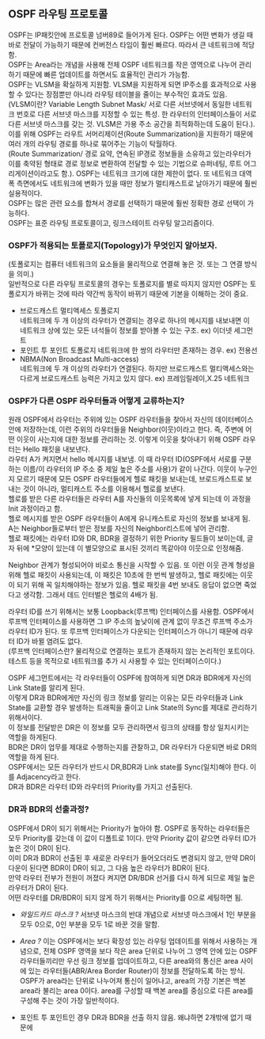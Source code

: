 ## OSPF 라우팅 프로토콜
OSPF는 IP패킷안에 프로토콜 넘버89로 들어가게 된다. OSPF는 어떤 변화가 생길 때 바로 전달이 가능하기 때문에 컨버전스 타임이 훨씬 빠르다. 따라서 큰 네트워크에 적당함.   
OSPF는 Area라는 개념을 사용해 전체 OSPF 네트워크를 작은 영역으로 나누어 관리하기 때문에 빠른 업데이트를 하면서도 효율적인 관리가 가능함.  
OSPF는 VLSM을 확실하게 지원함. VLSM을 지원하게 되면 IP주소를 효과적으로 사용할 수 있다는 장점뿐만 아니라 라우팅 테이블을 줄이는 부수적인 효과도 있음.  
(VLSM이란? Variable Length Subnet Mask/ 서로 다른 서브넷에서 동일한 네트워크 번호로 다른 서브넷 마스크를 지정할 수 있는 특성. 한 라우터의 인터페이스들이 서로 다른 서브넷 마스크를 갖는 것. VLSM은 가용 주소 공간을 최적화하는데 도움이 된다.). 
이를 위해 OSPF는 라우트 서머리제이션(Route Summarization)을 지원하기 때문에 여러 개의 라우팅 경로를 하나로 묶어주는 기능이 탁월하다.  
(Route Summarization/ 경로 요약, 연속된 IP경로 정보들을 소유하고 있는라우터가 이를 축약된 형태로 경로 정보로 변환하여 전달할 수 있는 기법으로 슈퍼네팅, 루트 어그리게이션이라고도 함.). 
OSPF는 네트워크 크기에 대한 제한이 없다. 또 네트워크 대역폭 측면에서도 네트워크에 변화가 있을 때만 정보가 멀티캐스트로 날아가기 때문에 훨씬 실용적이다.  
OSPF는 많은 관련 요소를 합쳐서 경로를 선택하기 때문에 훨씬 정확한 경로 선택이 가능하다.  
OSPF는 표준 라우팅 프로토콜이고, 링크스테이트 라우팅 알고리즘이다.  

### OSPF가 적용되는 토폴로지(Topology)가 무엇인지 알아보자.
(토폴로지는 컴퓨터 네트워크의 요소들을 물리적으로 연결해 놓은 것. 또는 그 연결 방식을 의미.)  
일반적으로 다른 라우팅 프로토콜의 경우는 토폴로지를 별로 따지지 않지만 OSPF는 토폴로지가 바뀌는 것에 따라 약간씩 동작이 바뀌기 때문에 기본을 이해하는 것이 중요.  
* 브로드캐스트 멀티액세스 토폴로지  
네트워크에 두 개 이상의 라우터가 연결되는 경우로 하나의 메시지를 내보내면 이 네트워크 상에 있는 모든 녀석들이 정보를 받아볼 수 있는 구조. ex) 이더넷 세그먼트  
* 포인트 투 포인트 토폴로지 
네트워크에 한 쌍의 라우터만 존재하는 경우. ex) 전용선  
* NBMA(Non Broadcast Multi-access)  
네트워크에 두 개 이상의 라우터가 연결된다. 하지만 브로드캐스트 멀티액세스와는 다르게 브로드캐스트 능력은 가지고 있지 않다. ex) 프레임릴레이,X.25 네트워크  

### OSPF가 다른 OSPF 라우터들과 어떻게 교류하는지?
원래 OSPF에서 라우터는 주위에 있는 OSPF 라우터들을 찾아서 자신의 데이터베이스 안에 저장하는데, 이런 주위의 라우터들을 Neighbor(이웃)이라고 한다. 즉, 주변에 어떤 이웃이 사는지에 대한 정보를 관리하는 것. 이렇게 이웃을 찾아내기 위해 OSPF 라우터는 Hello 패킷을 내보낸다.  
라우터 A가 켜지면서 hello 메시지를 내보냄. 이 때 라우터 ID(OSPF에서 서로를 구분하는 이름/이 라우터의 IP 주소 중 제일 높은 주소를 사용)가 같이 나간다. 이웃이 누구인지 모르기 때문에 모든 OSPF 라우터들에게 헬로 패킷을 보내는데, 브로드캐스트로 보내는 것이 아니라, 멀티캐스트 주소를 이용해서 헬로를 보낸다.  
헬로를 받은 다른 라우터들은 라우터 A를 자신들의 이웃목록에 넣게 되는데 이 과정을 Init 과정이라고 함.  
헬로 메시지를 받은 OSPF 라우터들이 A에게 유니캐스트로 자신의 정보를 보내게 됨.  
A는 Neighbor들로부터 받은 정보를 자신의 Neighbor리스트에 넣어 관리함.   
헬로 패킷에는 라우터 ID와 DR, BDR을 결정하기 위한 Priority 필드들이 보이는데, 글자 뒤에 *모양이 있는데 이 별모양으로 표시된 것끼리 똑같아야 이웃으로 인정해줌.  

Neighbor 관계가 형성되어야 비로소 통신을 시작할 수 있음. 또 이런 이웃 관계 형성을 위해 헬로 패킷이 사용되는데, 이 패킷은 10초에 한 번씩 발생하고, 헬로 패킷에는 이웃이 되기 위해 꼭 일치해야하는 정보가 있음. 헬로 패킷을 4번 보내도 응답이 없으면 죽었다고 생각함. 그래서 데드 인터벌은 헬로의 4배가 됨.  

라우터 ID를 쓰기 위해서는 보통 Loopback(루프백) 인터페이스를 사용함. OSPF에서 루프백 인터페이스를 사용하면 그 IP 주소의 높낮이에 관계 없이 무조건 루프백 주소가 라우터 ID가 된다. 또 루프백 인터페이스가 다운되는 인터페이스가 아니기 때문에 라우터 ID가 바뀔 염려도 없다.  
(루프백 인터페이스란? 물리적으로 연결하는 포트가 존재하지 않는 논리적인 포트이다. 테스트 등을 목적으로 네트워크를 추가 시 사용할 수 있는 인터페이스이다.)  

OSPF 세그먼트에서는 각 라우터들이 OSPF에 참여하게 되면 DR과 BDR에게 자신의 Link State를 알리게 된다.  
이렇게 DR과 BDR에게만 자신의 링크 정보를 알리는 이유는 모든 라우터들과 Link State를 교환할 경우 발생하는 트래픽을 줄이고 Link State의 Sync를 제대로 관리하기 위해서이다.  
이 정보를 전달받은 DR은 이 정보를 모두 관리하면서 링크의 상태를 항상 일치시키는 역할을 하게된다.  
BDR은 DR이 업무를 제대로 수행하는지를 관찰하고, DR 라우터가 다운되면 바로 DR의 역할을 하게 된다.  
OSPF에서는 모든 라우터가 반드시 DR,BDR과 Link state를 Sync(일치)해야 한다. 이를 Adjacency라고 한다.  
DR과 BDR은 라우터 ID와 라우터의 Priority를 가지고 선출된다.  

### DR과 BDR의 선출과정?
OSPF에서 DR이 되기 위해서는 Priority가 높아야 함. OSPF로 동작하는 라우터들은 모두 Priority를 갖는데 이 값이 디폴트로 1이다. 만약 Priority 값이 같으면 라우터 ID가 높은 것이 DR이 된다.  
이미 DR과 BDR이 선출된 후 새로운 라우터가 들어오더라도 변경되지 않고, 만약 DR이 다운이 된다면 BDR이 DR이 되고, 그 다음 높은 라우터가 BDR이 된다.  
만약 라우터 전부가 전원이 꺼졌다 켜지면  DR/BDR 선거를 다시 하게 되므로 제일 높은 라우터가 DR이 된다.  
어떤 라우터를 DR/BDR이 되지 않게 하기 위해서는 Priority를 0으로 세팅하면 됨.  

* *와일드카드 마스크 ?* 서브넷 마스크의 반대 개념으로 서브넷 마스크에서 1인 부분을 모두 0으로, 0인 부분을 모두 1로 바꾼 것을 말함.

* *Area ?* 이는 OSPF에서는 보다 확장성 있는 라우팅 업데이트를 위해서 사용하는 개념으로, 전체 OSPF 영역을 보다 작은 area 단위로 나누어 그 영역 안에 있는 OSPF 라우터들끼리만 우선 링크 정보를 업데이트하고, 다른 area와의 통신은 area 사이에 있는 라우터들(ABR/Area Border Router)이 정보를 전달하도록 하는 방식.
OSPF가 area라는 단위로 나누어져 통신이 일어나고, area의 가장 기본은 백본 area라 불리는 area 0이다.
area를 구성할 때 백본 area를 중심으로 다른 area를 구성해 주는 것이 가장 일반적이다.

* 포인트 투 포인트인 경우 DR과 BDR을 선출 하지 않음. 왜냐하면 2개밖에 없기 때문에
